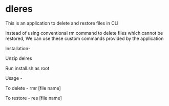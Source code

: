 # dleres

This is an application to delete and restore files in CLI 

Instead of using conventional rm command to delete files which cannot be restored, We can use these custom commands provided
by the application

Installation-

Unzip delres

Run install.sh as root

Usage - 

To delete -
rmr [file name]

To restore -
res [file name]
